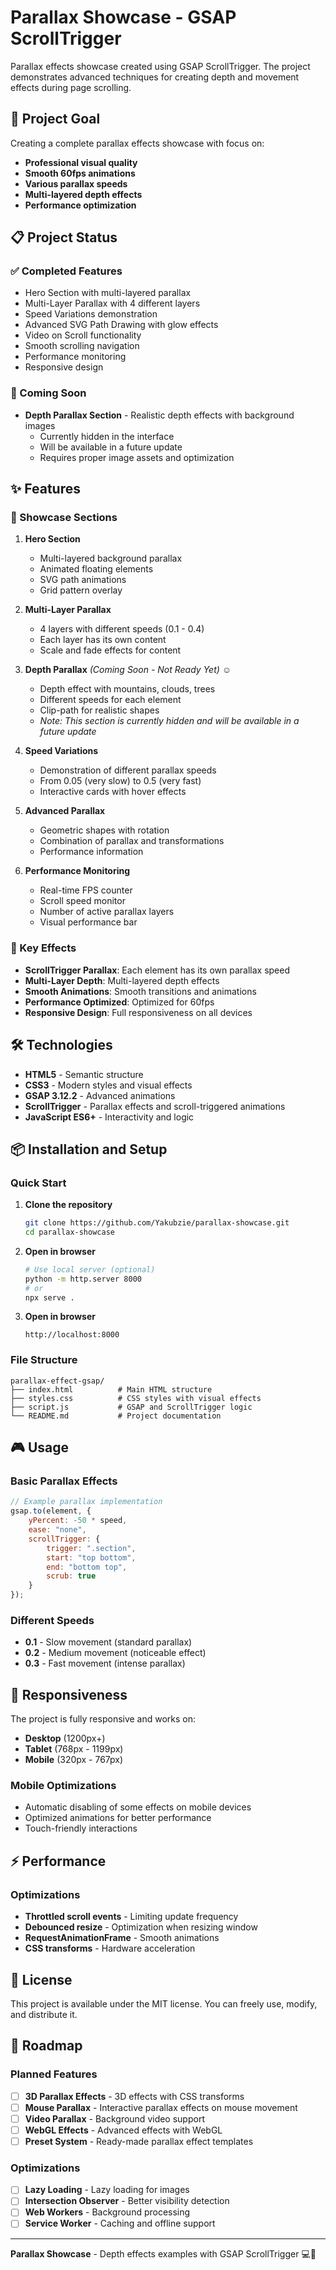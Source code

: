 # Parallax Showcase - GSAP ScrollTrigger

Parallax effects showcase created using GSAP ScrollTrigger. The project demonstrates advanced techniques for creating depth and movement effects during page scrolling.

## 🎯 Project Goal

Creating a complete parallax effects showcase with focus on:
- **Professional visual quality**
- **Smooth 60fps animations**
- **Various parallax speeds**
- **Multi-layered depth effects**
- **Performance optimization**

## 📋 Project Status

### ✅ Completed Features
- Hero Section with multi-layered parallax
- Multi-Layer Parallax with 4 different layers
- Speed Variations demonstration
- Advanced SVG Path Drawing with glow effects
- Video on Scroll functionality
- Smooth scrolling navigation
- Performance monitoring
- Responsive design

### 🚧 Coming Soon
- **Depth Parallax Section** - Realistic depth effects with background images
  - Currently hidden in the interface
  - Will be available in a future update
  - Requires proper image assets and optimization

## ✨ Features

### 🎨 Showcase Sections

1. **Hero Section**
   - Multi-layered background parallax
   - Animated floating elements
   - SVG path animations
   - Grid pattern overlay

2. **Multi-Layer Parallax**
   - 4 layers with different speeds (0.1 - 0.4)
   - Each layer has its own content
   - Scale and fade effects for content

3. **Depth Parallax** *(Coming Soon - Not Ready Yet) ☺️*
   - Depth effect with mountains, clouds, trees
   - Different speeds for each element
   - Clip-path for realistic shapes
   - *Note: This section is currently hidden and will be available in a future update*

4. **Speed Variations**
   - Demonstration of different parallax speeds
   - From 0.05 (very slow) to 0.5 (very fast)
   - Interactive cards with hover effects

5. **Advanced Parallax**
   - Geometric shapes with rotation
   - Combination of parallax and transformations
   - Performance information

6. **Performance Monitoring**
   - Real-time FPS counter
   - Scroll speed monitor
   - Number of active parallax layers
   - Visual performance bar

### 🚀 Key Effects

- **ScrollTrigger Parallax**: Each element has its own parallax speed
- **Multi-Layer Depth**: Multi-layered depth effects
- **Smooth Animations**: Smooth transitions and animations
- **Performance Optimized**: Optimized for 60fps
- **Responsive Design**: Full responsiveness on all devices

## 🛠️ Technologies

- **HTML5** - Semantic structure
- **CSS3** - Modern styles and visual effects
- **GSAP 3.12.2** - Advanced animations
- **ScrollTrigger** - Parallax effects and scroll-triggered animations
- **JavaScript ES6+** - Interactivity and logic

## 📦 Installation and Setup

### Quick Start

1. **Clone the repository**
   ```bash
   git clone https://github.com/Yakubzie/parallax-showcase.git
   cd parallax-showcase
   ```

2. **Open in browser**
   ```bash
   # Use local server (optional)
   python -m http.server 8000
   # or
   npx serve .
   ```

3. **Open in browser**
   ```
   http://localhost:8000
   ```

### File Structure

```
parallax-effect-gsap/
├── index.html          # Main HTML structure
├── styles.css          # CSS styles with visual effects
├── script.js           # GSAP and ScrollTrigger logic
└── README.md           # Project documentation
```

## 🎮 Usage

### Basic Parallax Effects

```javascript
// Example parallax implementation
gsap.to(element, {
    yPercent: -50 * speed,
    ease: "none",
    scrollTrigger: {
        trigger: ".section",
        start: "top bottom",
        end: "bottom top",
        scrub: true
    }
});
```

### Different Speeds

- **0.1** - Slow movement (standard parallax)
- **0.2** - Medium movement (noticeable effect)
- **0.3** - Fast movement (intense parallax)

## 📱 Responsiveness

The project is fully responsive and works on:
- **Desktop** (1200px+)
- **Tablet** (768px - 1199px)
- **Mobile** (320px - 767px)

### Mobile Optimizations

- Automatic disabling of some effects on mobile devices
- Optimized animations for better performance
- Touch-friendly interactions

## ⚡ Performance

### Optimizations

- **Throttled scroll events** - Limiting update frequency
- **Debounced resize** - Optimization when resizing window
- **RequestAnimationFrame** - Smooth animations
- **CSS transforms** - Hardware acceleration

## 📄 License

This project is available under the MIT license. You can freely use, modify, and distribute it.

## 🔮 Roadmap

### Planned Features

- [ ] **3D Parallax Effects** - 3D effects with CSS transforms
- [ ] **Mouse Parallax** - Interactive parallax effects on mouse movement
- [ ] **Video Parallax** - Background video support
- [ ] **WebGL Effects** - Advanced effects with WebGL
- [ ] **Preset System** - Ready-made parallax effect templates

### Optimizations

- [ ] **Lazy Loading** - Lazy loading for images
- [ ] **Intersection Observer** - Better visibility detection
- [ ] **Web Workers** - Background processing
- [ ] **Service Worker** - Caching and offline support

---

**Parallax Showcase** - Depth effects examples with GSAP ScrollTrigger 💻📱